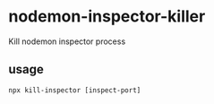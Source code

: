# nodemon-inspector-killer

Kill nodemon inspector process

## usage

`npx kill-inspector [inspect-port]`
